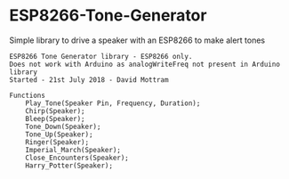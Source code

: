 # ESP8266-Tone-Generator
Simple library to drive a speaker with an ESP8266 to make alert tones

	ESP8266 Tone Generator library - ESP8266 only.
    Does not work with Arduino as analogWriteFreq not present in Arduino library
    Started - 21st July 2018 - David Mottram

	Functions
		Play_Tone(Speaker Pin, Frequency, Duration);
		Chirp(Speaker);
		Bleep(Speaker);
		Tone_Down(Speaker);
		Tone_Up(Speaker);
		Ringer(Speaker);
		Imperial_March(Speaker);
		Close_Encounters(Speaker);
		Harry_Potter(Speaker);
